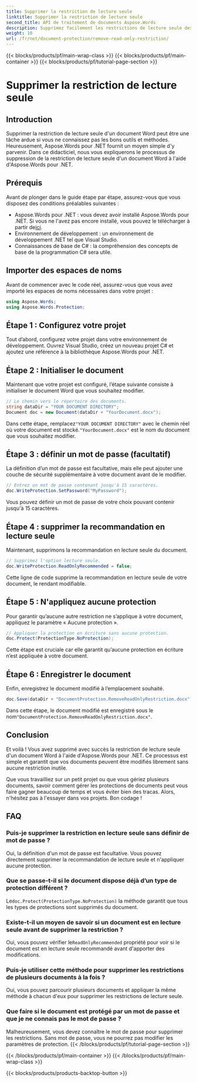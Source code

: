 ```yaml
---
title: Supprimer la restriction de lecture seule
linktitle: Supprimer la restriction de lecture seule
second_title: API de traitement de documents Aspose.Words
description: Supprimez facilement les restrictions de lecture seule des documents Word à l'aide d'Aspose.Words pour .NET grâce à notre guide détaillé étape par étape. Idéal pour les développeurs.
weight: 10
url: /fr/net/document-protection/remove-read-only-restriction/
---
```


{{< blocks/products/pf/main-wrap-class >}}
{{< blocks/products/pf/main-container >}}
{{< blocks/products/pf/tutorial-page-section >}}

# Supprimer la restriction de lecture seule

## Introduction

Supprimer la restriction de lecture seule d'un document Word peut être une tâche ardue si vous ne connaissez pas les bons outils et méthodes. Heureusement, Aspose.Words pour .NET fournit un moyen simple d'y parvenir. Dans ce didacticiel, nous vous expliquerons le processus de suppression de la restriction de lecture seule d'un document Word à l'aide d'Aspose.Words pour .NET.

## Prérequis

Avant de plonger dans le guide étape par étape, assurez-vous que vous disposez des conditions préalables suivantes :

-  Aspose.Words pour .NET : vous devez avoir installé Aspose.Words pour .NET. Si vous ne l'avez pas encore installé, vous pouvez le télécharger à partir de[ici](https://releases.aspose.com/words/net/).
- Environnement de développement : un environnement de développement .NET tel que Visual Studio.
- Connaissances de base de C# : la compréhension des concepts de base de la programmation C# sera utile.

## Importer des espaces de noms

Avant de commencer avec le code réel, assurez-vous que vous avez importé les espaces de noms nécessaires dans votre projet :

```csharp
using Aspose.Words;
using Aspose.Words.Protection;
```

## Étape 1 : Configurez votre projet

Tout d’abord, configurez votre projet dans votre environnement de développement. Ouvrez Visual Studio, créez un nouveau projet C# et ajoutez une référence à la bibliothèque Aspose.Words pour .NET.

## Étape 2 : Initialiser le document

Maintenant que votre projet est configuré, l’étape suivante consiste à initialiser le document Word que vous souhaitez modifier.

```csharp
// Le chemin vers le répertoire des documents.
string dataDir = "YOUR DOCUMENT DIRECTORY";
Document doc = new Document(dataDir + "YourDocument.docx");
```

 Dans cette étape, remplacez`"YOUR DOCUMENT DIRECTORY"` avec le chemin réel où votre document est stocké.`"YourDocument.docx"` est le nom du document que vous souhaitez modifier.

## Étape 3 : définir un mot de passe (facultatif)

La définition d’un mot de passe est facultative, mais elle peut ajouter une couche de sécurité supplémentaire à votre document avant de le modifier.

```csharp
// Entrez un mot de passe contenant jusqu'à 15 caractères.
doc.WriteProtection.SetPassword("MyPassword");
```

Vous pouvez définir un mot de passe de votre choix pouvant contenir jusqu'à 15 caractères.

## Étape 4 : supprimer la recommandation en lecture seule

Maintenant, supprimons la recommandation en lecture seule du document.

```csharp
// Supprimez l'option lecture seule.
doc.WriteProtection.ReadOnlyRecommended = false;
```

Cette ligne de code supprime la recommandation en lecture seule de votre document, le rendant modifiable.

## Étape 5 : N'appliquez aucune protection

Pour garantir qu’aucune autre restriction ne s’applique à votre document, appliquez le paramètre « Aucune protection ».

```csharp
// Appliquer la protection en écriture sans aucune protection.
doc.Protect(ProtectionType.NoProtection);
```

Cette étape est cruciale car elle garantit qu’aucune protection en écriture n’est appliquée à votre document.

## Étape 6 : Enregistrer le document

Enfin, enregistrez le document modifié à l’emplacement souhaité.

```csharp
doc.Save(dataDir + "DocumentProtection.RemoveReadOnlyRestriction.docx");
```

 Dans cette étape, le document modifié est enregistré sous le nom`"DocumentProtection.RemoveReadOnlyRestriction.docx"`.

## Conclusion

Et voilà ! Vous avez supprimé avec succès la restriction de lecture seule d'un document Word à l'aide d'Aspose.Words pour .NET. Ce processus est simple et garantit que vos documents peuvent être modifiés librement sans aucune restriction inutile. 

Que vous travailliez sur un petit projet ou que vous gériez plusieurs documents, savoir comment gérer les protections de documents peut vous faire gagner beaucoup de temps et vous éviter bien des tracas. Alors, n'hésitez pas à l'essayer dans vos projets. Bon codage !

## FAQ

### Puis-je supprimer la restriction en lecture seule sans définir de mot de passe ?

Oui, la définition d'un mot de passe est facultative. Vous pouvez directement supprimer la recommandation de lecture seule et n'appliquer aucune protection.

### Que se passe-t-il si le document dispose déjà d’un type de protection différent ?

 Le`doc.Protect(ProtectionType.NoProtection)` la méthode garantit que tous les types de protections sont supprimés du document.

### Existe-t-il un moyen de savoir si un document est en lecture seule avant de supprimer la restriction ?

 Oui, vous pouvez vérifier le`ReadOnlyRecommended` propriété pour voir si le document est en lecture seule recommandé avant d'apporter des modifications.

### Puis-je utiliser cette méthode pour supprimer les restrictions de plusieurs documents à la fois ?

Oui, vous pouvez parcourir plusieurs documents et appliquer la même méthode à chacun d'eux pour supprimer les restrictions de lecture seule.

### Que faire si le document est protégé par un mot de passe et que je ne connais pas le mot de passe ?

Malheureusement, vous devez connaître le mot de passe pour supprimer les restrictions. Sans mot de passe, vous ne pourrez pas modifier les paramètres de protection.
{{< /blocks/products/pf/tutorial-page-section >}}

{{< /blocks/products/pf/main-container >}}
{{< /blocks/products/pf/main-wrap-class >}}

{{< blocks/products/products-backtop-button >}}
